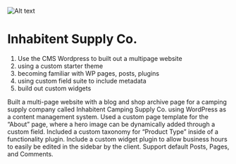 ![Alt text](/screenshots/inhabitent.png)

# Inhabitent Supply Co. 

1. Use the CMS Wordpress to built out a multipage website
2. using a custom starter theme 
3. becoming familiar with WP pages, posts, plugins
4. using custom field suite to include metadata
5. build out custom widgets


Built a multi-page website with a blog and shop archive page for a camping supply company called Inhabitent Camping Supply Co. using WordPress as a content management system. Used a custom page template for the “About” page, where a hero image can be dynamically added through a custom field. Included a custom taxonomy for “Product Type” inside of a functionality plugin. Include a custom widget plugin to allow business hours to easily be edited in the sidebar by the client. Support default Posts, Pages, and Comments.